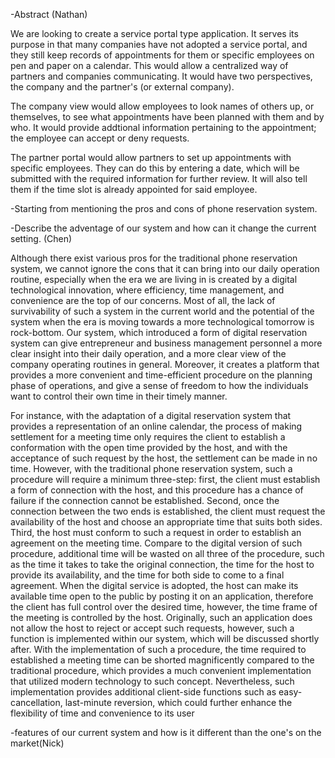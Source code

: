 -Abstract (Nathan)

We are looking to create a service portal type application. It serves its purpose in that many companies have not adopted a service portal, and they still keep records of appointments for them or specific employees on pen and paper on a calendar. This would allow a centralized way of partners and companies communicating. It would have two perspectives, the company and the partner's (or external company). 

The company view would allow employees to look names of others up, or themselves, to see what appointments have been planned with them and by who. It would provide addtional information pertaining to the appointment; the employee can accept or deny requests. 

The partner portal would allow partners to set up appointments with specific employees. They can do this by entering a date, which will be submitted with the required information for further review. It will also tell them if the time slot is already appointed for said employee.

-Starting from mentioning the pros and cons of phone reservation system. 

-Describe the adventage of our system and how can it change the current setting. (Chen)

  Although there exist various pros for the traditional phone reservation system, we cannot ignore the cons that it can bring into our daily operation routine, especially when the era we are living in is created by a digital technological innovation, where efficiency, time management, and convenience are the top of our concerns. Most of all, the lack of survivability of such a system in the current world and the potential of the system when the era is moving towards a more technological tomorrow is rock-bottom. Our system, which introduced a form of digital reservation system can give entrepreneur and business management personnel a more clear insight into their daily operation, and a more clear view of the company operating routines in general. Moreover, it creates a platform that provides a more convenient and time-efficient procedure on the planning phase of operations, and give a sense of freedom to how the individuals want to control their own time in their timely manner.
  
  
  For instance, with the adaptation of a digital reservation system that provides a representation of an online calendar, the process of making settlement for a meeting time only requires the client to establish a conformation with the open time provided by the host, and with the acceptance of such request by the host, the settlement can be made in no time. However, with the traditional phone reservation system, such a procedure will require a minimum three-step: first, the client must establish a form of connection with the host, and this procedure has a chance of failure if the connection cannot be established. Second, once the connection between the two ends is established, the client must request the availability of the host and choose an appropriate time that suits both sides. Third, the host must conform to such a request in order to establish an agreement on the meeting time. Compare to the digital version of such procedure, additional time will be wasted on all three of the procedure, such as the time it takes to take the original connection, the time for the host to provide its availability, and the time for both side to come to a final agreement. When the digital service is adopted, the host can make its available time open to the public by posting it on an application, therefore the client has full control over the desired time, however, the time frame of the meeting is controlled by the host. Originally, such an application does not allow the host to reject or accept such requests, however, such a function is implemented within our system, which will be discussed shortly after. With the implementation of such a procedure, the time required to established a meeting time can be shorted magnificently compared to the traditional procedure, which provides a much convenient implementation that utilized modern technology to such concept. Nevertheless, such implementation provides additional client-side functions such as easy-cancellation, last-minute reversion, which could further enhance the flexibility of time and convenience to its user
  
  


-features of our current system and how is it different than the one's on the market(Nick)
